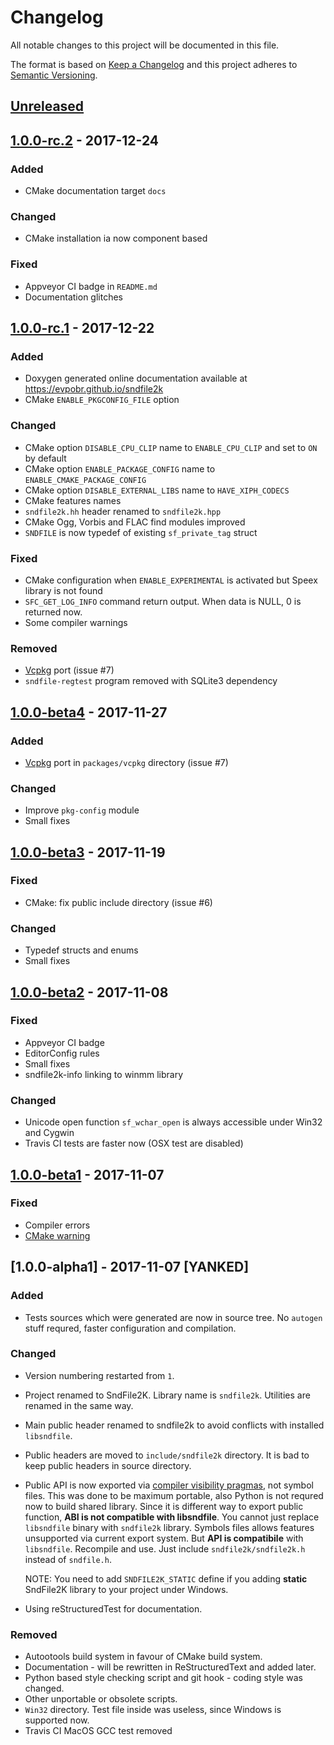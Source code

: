 # Changelog
All notable changes to this project will be documented in this file.

The format is based on [Keep a Changelog](http://keepachangelog.com/en/1.0.0/)
and this project adheres to [Semantic Versioning](http://semver.org/spec/v2.0.0.html).

## [Unreleased]

## [1.0.0-rc.2] - 2017-12-24

### Added

- CMake documentation target `docs`

### Changed

- CMake installation ia now component based

### Fixed

- Appveyor CI badge in `README.md`
- Documentation glitches

## [1.0.0-rc.1] - 2017-12-22

### Added

- Doxygen generated online documentation available at https://evpobr.github.io/sndfile2k
- CMake `ENABLE_PKGCONFIG_FILE` option

### Changed

- CMake option `DISABLE_CPU_CLIP` name to `ENABLE_CPU_CLIP` and set to `ON` by default
- CMake option `ENABLE_PACKAGE_CONFIG` name to `ENABLE_CMAKE_PACKAGE_CONFIG`
- CMake option `DISABLE_EXTERNAL_LIBS` name to `HAVE_XIPH_CODECS`
- CMake features names
- `sndfile2k.hh` header renamed to `sndfile2k.hpp`
- CMake Ogg, Vorbis and FLAC find modules improved
- `SNDFILE` is now typedef of existing `sf_private_tag` struct

### Fixed

- CMake configuration when `ENABLE_EXPERIMENTAL` is activated but Speex library is not found
- `SFC_GET_LOG_INFO` command return output. When data is NULL, 0 is returned now.
- Some compiler warnings

### Removed

- [Vcpkg](https://github.com/Microsoft/vcpkg) port (issue #7)
- `sndfile-regtest` program removed with SQLite3 dependency

## [1.0.0-beta4] - 2017-11-27

### Added

- [Vcpkg](https://github.com/Microsoft/vcpkg) port in `packages/vcpkg` directory (issue #7)

### Changed

- Improve `pkg-config` module
- Small fixes

## [1.0.0-beta3] - 2017-11-19

### Fixed
- CMake: fix public include directory (issue #6)

### Changed
- Typedef structs and enums
- Small fixes

## [1.0.0-beta2] - 2017-11-08

### Fixed
- Appveyor CI badge
- EditorConfig rules
- Small fixes
- sndfile2k-info linking to winmm library

### Changed
- Unicode open function `sf_wchar_open` is always accessible under Win32 and Cygwin
- Travis CI tests are faster now (OSX test are disabled)

## [1.0.0-beta1] - 2017-11-07

### Fixed

- Compiler errors
- [CMake warning](https://cmake.org/cmake/help/latest/policy/CMP0063.html)

## [1.0.0-alpha1] - 2017-11-07 [YANKED]

### Added
- Tests sources which were generated are now in source tree. No `autogen` stuff requred, faster configuration and compilation.

### Changed
- Version numbering restarted from `1`.
- Project renamed to SndFile2K. Library name is `sndfile2k`. Utilities are renamed in the same way.
- Main public header renamed to sndfile2k to avoid conflicts with installed `libsndfile`.
- Public headers are moved to `include/sndfile2k` directory. It is bad to keep public headers in source directory.
- Public API is now exported via [compiler visibility pragmas](https://gcc.gnu.org/wiki/Visibility), not symbol files. This was done to be maximum portable, also Python is not requred now to build shared library. Since it is different way to export public function, **ABI is not compatible with libsndfile**. You cannot just replace `libsndfile` binary with `sndfile2k` library. Symbols files allows features unsupported via current export system. But **API is compatibile** with `libsndfile`. Recompile and use. Just include `sndfile2k/sndfile2k.h` instead of `sndfile.h`.

  NOTE: You need to add `SNDFILE2K_STATIC` define if you adding **static** SndFile2K library to your project under Windows.
  
- Using reStructuredTest for documentation.
  
### Removed
- Autootools build system in favour of CMake build system.
- Documentation - will be rewritten in ReStructuredText and added later.
- Python based style checking script and git hook - coding style was changed.
- Other unportable or obsolete scripts.
- `Win32` directory. Test file inside was useless, since Windows is supported now.
- Travis CI MacOS GCC test removed

[Unreleased]: https://github.com/evpobr/sndfile2k/compare/master...develop
[1.0.0-beta1]: https://github.com/evpobr/sndfile2k/compare/v1.0.0-alpha1...v1.0.0-beta1
[1.0.0-beta2]: https://github.com/evpobr/sndfile2k/compare/v1.0.0-beta1...v1.0.0-beta2
[1.0.0-beta3]: https://github.com/evpobr/sndfile2k/compare/v1.0.0-beta2...v1.0.0-beta3
[1.0.0-beta4]: https://github.com/evpobr/sndfile2k/compare/v1.0.0-beta3...v1.0.0-beta4
[1.0.0-rc.1]: https://github.com/evpobr/sndfile2k/compare/v1.0.0-beta4...v1.0.0-rc.1
[1.0.0-rc.2]: https://github.com/evpobr/sndfile2k/compare/v1.0.0-rc.1...v1.0.0-rc.2
